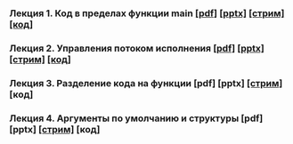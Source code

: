 ### Лекция 1. Код в пределах функции main [[pdf]](./lecture_01/presentation.pdf) [[pptx]](./lecture_01/presentation.pptx) [[стрим]](https://youtu.be/gu2f2JrBMMs) [[код]](./lecture_01/code)

### Лекция 2. Управления потоком исполнения [[pdf]](./lecture_02/presentation.pdf) [[pptx]](./lecture_02/presentation.pptx) [[стрим]](https://youtu.be/c8klH4BgONg) [[код]](./lecture_02/code)

### Лекция 3. Разделение кода на функции [pdf] [pptx] [[стрим]](https://youtu.be/zayQwq7WAW0) [код]

### Лекция 4. Аргументы по умолчанию и структуры [pdf] [pptx] [[стрим]](https://youtu.be/iLFYZGrUhCw) [код]